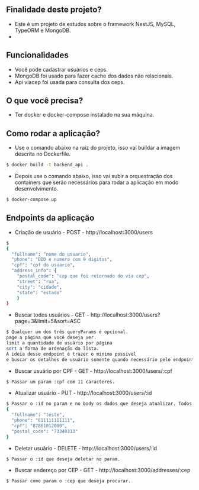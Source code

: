 ## Finalidade deste projeto?
- Este é um projeto de estudos sobre o framework NestJS, MySQL, TypeORM e MongoDB.
- 
## Funcionalidades
- Você pode cadastrar usuários e ceps.
- MongoDB foi usado para fazer cache dos dados não relacionais.
- Api viacep foi usada para consulta dos ceps.

## O que você precisa?
- Ter docker e docker-compose instalado na sua máquina.

## Como rodar a aplicação?
- Use o comando abaixo na raiz do projeto, isso vai buildar a imagem descrita no Dockerfile.
```bash
$ docker build -t backend_api .
```

- Depois use o comando abaixo, isso vai subir a orquestração dos containers que serão necessários para rodar a aplicação em modo desenvolvimento.
```bash
$ docker-compose up
```

## Endpoints da aplicação
- Criação de usuário - POST - http://localhost:3000/users
```bash
$ 
{
  "fullname": "nome do usuario",
  "phone": "DDD e numero com 9 digitos",
  "cpf": "cpf do usuario",
  "address_info": {
    "postal_code": "cep que foi retornado do via cep",
    "street": "rua",
    "city": "cidade",
    "state": "estado"
    }
}
```

- Buscar todos usuários - GET - http://localhost:3000/users?page=3&limit=5&sort=ASC
```bash
$ Qualquer um dos três queryParams é opcional.
page a página que você deseja ver. 
limit a quantidade de usuário por página 
sort a forma de ordenação da lista.
A ideia desse endpoint é trazer o minimo possivel 
e buscar os detalhes de usuário somente quando necessário pelo endpoint /find-by-cpf
```

- Buscar usuário por CPF - GET - http://localhost:3000/users/:cpf
```bash
$ Passar um param :cpf com 11 caracteres.
```
- Atualizar usuário - PUT - http://localhost:3000/users/:id
```bash
$ Passar o :id no param e no body os dados que deseja atualizar. Todos os campos são opcionais.
{
  "fullname": "teste",
  "phone": "611111111111",
  "cpf": "87861012000",
  "postal_code": "73340313"
}
```

- Deletar usuário - DELETE - http://localhost:3000/users/:id
```bash
$ Passar o :id que deseja deletar no param.
```

- Buscar endereço por CEP - GET - http://localhost:3000/addresses/:cep
```bash
$ Passar como param o :cep que deseja procurar.
```
